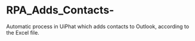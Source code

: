 # RPA_Adds_Contacts-
Automatic process in UiPhat which adds contacts to Outlook, according to the Excel file.
